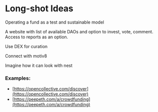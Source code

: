# Long-shot Ideas

Operating a fund as a test and sustainable model

A website with list of available DAOs and option to invest, vote, comment. Access to reports as an option.

Use DEX for curation



Connect with motiv8

Imagine how it can look with nest

### Examples:

* [https://opencollective.com/discover](https://opencollective.com/discover)
* [https://peepeth.com/a/crowdfunding](https://peepeth.com/a/crowdfunding)

